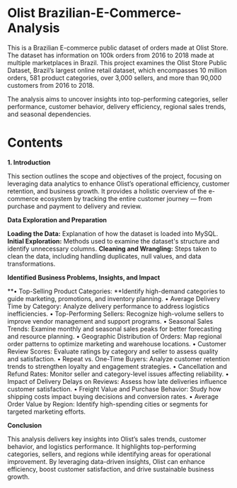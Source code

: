 # Olist Brazilian-E-Commerce-Analysis
This is a Brazilian E-commerce public dataset of orders made at Olist Store. The dataset has information on 100k orders from 2016 to 2018 made at multiple marketplaces in Brazil. This project examines the Olist Store Public Dataset, Brazil’s largest online retail dataset, which encompasses 10 million orders, 581 product categories, over 3,000 sellers, and more than 90,000 customers from 2016 to 2018.

The analysis aims to uncover insights into top-performing categories, seller performance, customer behavior, delivery efficiency, regional sales trends, and seasonal dependencies.

 # **Contents**

**1. Introduction**

This section outlines the scope and objectives of the project, focusing on leveraging data analytics to enhance Olist’s operational efficiency, customer retention, and business growth.
It provides a holistic overview of the e-commerce ecosystem by tracking the entire customer journey — from purchase and payment to delivery and review.

**Data Exploration and Preparation**

**Loading the Data:** Explanation of how the dataset is loaded into MySQL.
**Initial Exploration:** Methods used to examine the dataset's structure and identify unnecessary columns.
**Cleaning and Wrangling:** Steps taken to clean the data, including handling duplicates, null values, and data transformations.

**Identified Business Problems, Insights, and Impact**

**•	Top-Selling Product Categories: **Identify high-demand categories to guide marketing, promotions, and inventory planning.
•	Average Delivery Time by Category: Analyze delivery performance to address logistics inefficiencies.
•	Top-Performing Sellers: Recognize high-volume sellers to improve vendor management and support programs.
•	Seasonal Sales Trends: Examine monthly and seasonal sales peaks for better forecasting and resource planning.
•	Geographic Distribution of Orders: Map regional order patterns to optimize marketing and warehouse locations.
•	Customer Review Scores: Evaluate ratings by category and seller to assess quality and satisfaction.
•	Repeat vs. One-Time Buyers: Analyze customer retention trends to strengthen loyalty and engagement strategies.
•	Cancellation and Refund Rates: Monitor seller and category-level issues affecting reliability.
•	Impact of Delivery Delays on Reviews: Assess how late deliveries influence customer satisfaction.
•	Freight Value and Purchase Behavior: Study how shipping costs impact buying decisions and conversion rates.
•	Average Order Value by Region: Identify high-spending cities or segments for targeted marketing efforts.


**Conclusion**

This analysis delivers key insights into Olist’s sales trends, customer behavior, and logistics performance. It highlights top-performing categories, sellers, and regions while identifying areas for operational improvement. By leveraging data-driven insights, Olist can enhance efficiency, boost customer satisfaction, and drive sustainable business growth.
